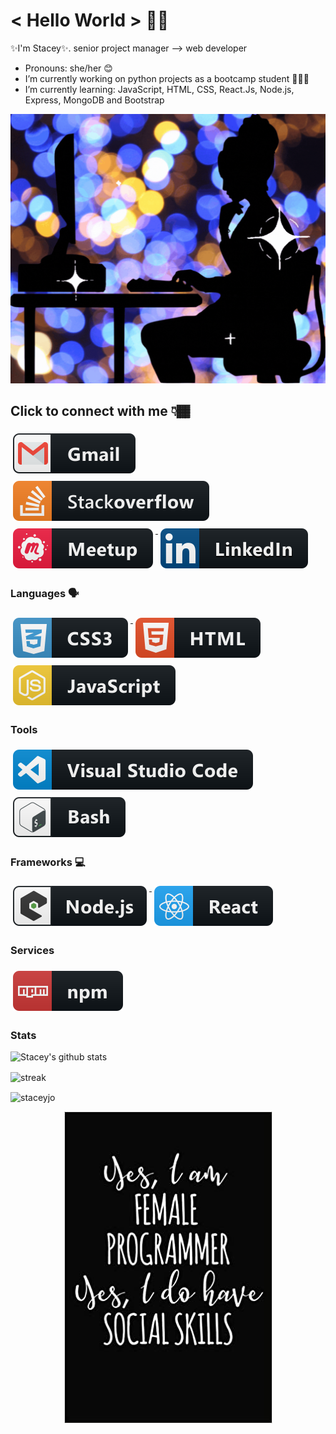 <!-- Here are some ideas to get you started:
- 👯 I’m looking to collaborate on ...
- 🤔 I’m looking for help with ...
- ⚡ Fun fact: ... -->

# < Hello World > 👋🏽
✨I'm Stacey✨. senior project manager --> web developer
- Pronouns: she/her 😊
- I’m currently working on python projects as a bootcamp student 👩🏽‍💻
- I’m currently learning: JavaScript, HTML, CSS, React.Js, Node.js, Express, MongoDB and Bootstrap 


<!-- ![](https://media.giphy.com/media/Uaxj062PavgqZRhVkS/giphy.gif) -->

<!-- ![](https://www.canva.com/design/DAFXtda-kPs/ypJ2J_BKHWWMMs5jCO6mDA/watch?utm_content=DAFXtda-kPs&utm_campaign=designshare&utm_medium=link2&utm_source=sharebutton)
 -->

<p align="center">
<img src="readmeimages/untitleddesign.gif" alt="Alt text" title="Optional title">
</p>

##  Click to connect with me 👇🏾
  <!-- ![Followers](https://img.shields.io/github/followers/staceyjo.svg?style=social&label=Follow&maxAge=2592000) -->


<a href="mailto:stacey.l.joseph@gmail.com">
    <img src="readmeimages/gmail.svg" alt="gmail" style="vertical-align:top; margin:6px 4px">
  </a> 

<a href="https://stackoverflow.com/users/20096403/sjo">
    <img src="readmeimages/stackoverflow.svg" alt="stackoverflow" style="vertical-align:top; margin:6px 4px">
  </a>


 <a href="https://www.meetup.com/members/13882586/">
    <img src="readmeimages/meetup.svg" alt="meetup" style="vertical-align:top; margin:6px 4px">
  </a>

  <a href="https://www.linkedin.com/in/staceyljo/">
    <img src="readmeimages/linkedIn.svg" alt="LinkedIn" style="vertical-align:top; margin:6px 4px">
  </a>






### Languages 🗣
 <a href="#">
    <img src="readmeimages/css3.svg" alt="css3" style="vertical-align:top; margin:6px 4px">
  </a>  

 <a href="#">
    <img src="readmeimages/html.svg" alt="html" style="vertical-align:top; margin:6px 4px">
  </a> 

 <a href="#">
    <img src="readmeimages/js.svg" alt="js" style="vertical-align:top; margin:6px 4px">
  </a> 

  ### Tools
  <a href="#">
    <img src="readmeimages/visualstudio_code.svg" alt="visualstudio_code" style="vertical-align:top; margin:6px 4px">
  </a>

 <a href="#">
    <img src="readmeimages/bash.svg" alt="bash" style="vertical-align:top; margin:6px 4px">
  </a>


### Frameworks 💻
 <!-- <a href="#">
    <img src="readmeimages/nodejs.svg" alt="nodejs" style="vertical-align:top; margin:6px 4px">
  </a> -->

<a href="#">
    <img src="readmeimages/nodejs_larger.svg" alt="nodejs_larger" style="vertical-align:top; margin:6px 4px">
  </a>

<a href="#">
    <img src="readmeimages/react.svg" alt="react" style="vertical-align:top; margin:6px 4px">
  </a> 


### Services
 <a href="#">
    <img src="readmeimages/npm.svg" alt="npm" style="vertical-align:top; margin:6px 4px">
  </a> 

<!-- [![Stacey's github stats](https://github-readme-stats.vercel.app/api?username=staceyjo)](https://github.com/staceyjo/github-readme-stats) -->

### Stats

![Stacey's github stats](https://github-readme-stats.vercel.app/api?username=staceyjo)


<p><img align="center" src="https://github-readme-streak-stats.herokuapp.com/?user=staceyjo" alt="streak" /></p>

<p><img align="center" src="https://github-readme-stats.vercel.app/api/top-langs?username=staceyjo&show_icons=true&locale=en&layout=compact" alt="staceyjo" /></p>

<p align="center">
<img src="readmeimages/yes.jpg" alt="Alt text" title="Optional title">
</p>
